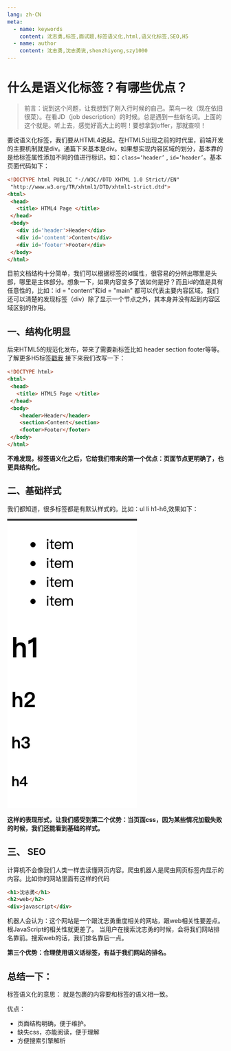 ```yaml
---
lang: zh-CN
meta:
  - name: keywords
    content: 沈志勇,标签,面试题,标签语义化,html,语义化标签,SEO,H5
  - name: author
    content: 沈志勇,沈志勇说,shenzhiyong,szy1000
---
```


# 什么是语义化标签？有哪些优点？

> 前言：说到这个问题，让我想到了刚入行时候的自己。菜鸟一枚（现在依旧很菜）。在看JD（job description）的时候。总是遇到一些新名词。上面的这个就是。听上去，感觉好高大上的啊！要想拿到offer，那就查呗！

要说语义化标签，我们要从HTML4说起。在HTML5出现之前的时代里，前端开发的主要机制就是div。通篇下来基本是div。如果想实现内容区域的划分，基本靠的是给标签属性添加不同的值进行标识。如：<code>class=‘header’</code> , <code>id=‘header’</code>。基本页面代码如下：

```html
<!DOCTYPE html PUBLIC "-//W3C//DTD XHTML 1.0 Strict//EN"
 "http://www.w3.org/TR/xhtml1/DTD/xhtml1-strict.dtd"> 
<html> 
 <head> 
   <title> HTML4 Page </title> 
 </head> 
 <body> 
   <div id='header'>Header</div> 
   <div id='content'>Content</div> 
   <div id='footer'>Footer</div> 
 </body> 
</html>
```
目前文档结构十分简单，我们可以根据标签的id属性，很容易的分辨出哪里是头部，哪里是主体部分。想象一下，如果内容变多了该如何是好？而且id的值是具有任意性的，比如：id = "content"和id = "main" 都可以代表主要内容区域。我们还可以清楚的发现标签（div）除了显示一个节点之外，其本身并没有起到内容区域区别的作用。
## 一、结构化明显
后来HTML5的规范化发布，带来了需要新标签比如 header section footer等等。了解更多H5标签[戳我](https://developer.mozilla.org/zh-CN/docs/Web/Guide/HTML/HTML5/HTML5_element_list)
接下来我们改写一下：

```html
<!DOCTYPE html> 
<html> 
 <head> 
   <title> HTML5 Page </title> 
 </head> 
 <body> 
 	<header>Header</header>
	<section>Content</section>
	<footer>Footer</footer>
 </body> 
</html>
```
**不难发现，标签语义化之后，它给我们带来的第一个优点：页面节点更明确了，也更具结构化。**

## 二、基础样式
我们都知道，很多标签都是有默认样式的。比如：ul li h1-h6,效果如下：

![](./1.png)

**这样的表现形式，让我们感受到第二个优势：当页面css，因为某些情况加载失败的时候，我们还能看到基础的样式。**

## 三、 SEO
计算机不会像我们人类一样去读懂网页内容。爬虫机器人是爬虫网页标签内显示的内容。比如你的网站里面有这样的代码

```html
<h1>沈志勇</h1>
<h2>web</h2>
<div>javascript</div>
```
机器人会认为：这个网站是一个跟沈志勇重度相关的网站，跟web相关性要差点。根JavaScript的相关性就更差了。
当用户在搜索沈志勇的时候，会将我们网站排名靠前。搜索web的话，我们排名靠后一点。

**第三个优势：合理使用语义话标签，有益于我们网站的排名。**

## 总结一下：

标签语义化的意思： 就是包裹的内容要和标签的语义相一致。

优点：

* 页面结构明确，便于维护。
* 缺失css，亦能阅读，便于理解
* 方便搜索引擎解析




<contact></contact>
